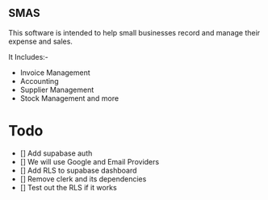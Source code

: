 ## SMAS

This software is intended to help small businesses record and manage their expense and sales.

It Includes:-
- Invoice Management
- Accounting
- Supplier Management
- Stock Management and more


# Todo
- [] Add supabase auth
- [] We will use Google and Email Providers
- [] Add RLS to supabase dashboard
- [] Remove clerk and its dependencies
- [] Test out the RLS if it works
